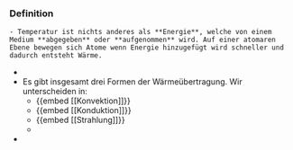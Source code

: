 ### Definition
	- Temperatur ist nichts anderes als **Energie**, welche von einem Medium **abgegeben** oder **aufgenommen** wird. Auf einer atomaren Ebene bewegen sich Atome wenn Energie hinzugefügt wird schneller und dadurch entsteht Wärme.
-
- Es gibt insgesamt drei Formen der Wärmeübertragung. Wir unterscheiden in:
	- {{embed [[Konvektion]]}}
	- {{embed [[Konduktion]]}}
	- {{embed [[Strahlung]]}}
	-
-